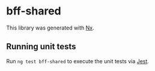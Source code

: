 # bff-shared

This library was generated with [Nx](https://nx.dev).

## Running unit tests

Run `ng test bff-shared` to execute the unit tests via [Jest](https://jestjs.io).
